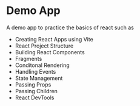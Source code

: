 # Demo App

A demo app to practice the basics of react such as

- Creating React Apps using Vite
- React Project Structure
- Building React Components
- Fragments
- Conditonal Rendering
- Handling Events
- State Management
- Passing Props
- Passing Children
- React DevTools

